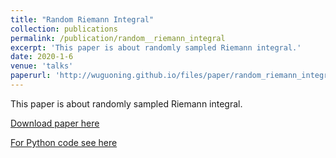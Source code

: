 ```yaml
---
title: "Random Riemann Integral"
collection: publications
permalink: /publication/random__riemann_integral
excerpt: 'This paper is about randomly sampled Riemann integral.'
date: 2020-1-6
venue: 'talks'
paperurl: 'http://wuguoning.github.io/files/paper/random_riemann_integral.pdf'
---
```


This paper is about randomly sampled Riemann integral.

[Download paper here](http://wuguoning.github.io/files/paper/random_riemann_integral.pdf)

[For Python code see here](http://wuguoning.github.io/files/notebook/random_riemann_integral.ipynb)

